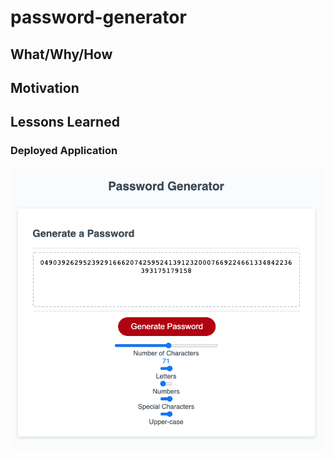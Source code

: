 # password-generator


## What/Why/How

## Motivation

## Lessons Learned

### Deployed Application

![Image of Password Generator](assets/images/password-generator.png)

